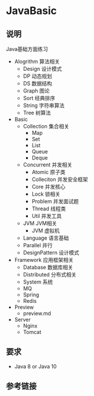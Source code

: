 # JavaBasic

## 说明

Java基础方面练习

- Alogrithm 算法相关
    - Design 设计模式
    - DP 动态规划
    - DS 数据结构
    - Graph 图论
    - Sort 经典排序
    - String 字符串算法
    - Tree 树算法
- Basic
    - Collection 集合相关
        - Map
        - Set
        - List
        - Queue
        - Deque
    - Concurrent 并发相关
        - Atomic 原子类
        - Colleciton 并发安全框架
        - Core 并发核心
        - Lock 锁相关
        - Problem 并发面试题
        - Thread 线程类
        - Util 并发工具
    - JVM JVM相关
        - JVM 虚拟机
    - Language 语言基础
    - Parallel 并行
    - DesignPattern 设计模式
- Framework 应用框架相关
    - Database 数据库相关
    - Distributed 分布式相关
    - System 系统
    - MQ
    - Spring
    - Redis
- Preview
    - preview.md
- Server
    - Nginx
    - Tomcat


## 要求

- Java 8 or Java 10

## 参考链接


